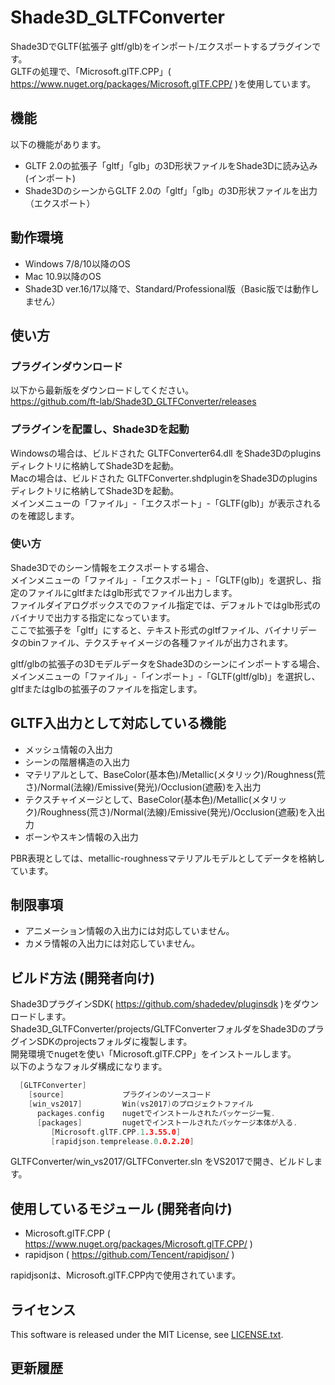 # Shade3D_GLTFConverter

Shade3DでGLTF(拡張子 gltf/glb)をインポート/エクスポートするプラグインです。  
GLTFの処理で、「Microsoft.glTF.CPP」( https://www.nuget.org/packages/Microsoft.glTF.CPP/ )を使用しています。

## 機能

以下の機能があります。

* GLTF 2.0の拡張子「gltf」「glb」の3D形状ファイルをShade3Dに読み込み (インポート)
* Shade3DのシーンからGLTF 2.0の「gltf」「glb」の3D形状ファイルを出力 （エクスポート）

## 動作環境

* Windows 7/8/10以降のOS  
* Mac 10.9以降のOS  
* Shade3D ver.16/17以降で、Standard/Professional版（Basic版では動作しません）  

## 使い方

### プラグインダウンロード

以下から最新版をダウンロードしてください。  
https://github.com/ft-lab/Shade3D_GLTFConverter/releases

### プラグインを配置し、Shade3Dを起動

Windowsの場合は、ビルドされた GLTFConverter64.dll をShade3Dのpluginsディレクトリに格納してShade3Dを起動。  
Macの場合は、ビルドされた GLTFConverter.shdpluginをShade3Dのpluginsディレクトリに格納してShade3Dを起動。  
メインメニューの「ファイル」-「エクスポート」-「GLTF(glb)」が表示されるのを確認します。  

### 使い方

Shade3Dでのシーン情報をエクスポートする場合、  
メインメニューの「ファイル」-「エクスポート」-「GLTF(glb)」を選択し、指定のファイルにgltfまたはglb形式でファイル出力します。  
ファイルダイアログボックスでのファイル指定では、デフォルトではglb形式のバイナリで出力する指定になっています。   
ここで拡張子を「gltf」にすると、テキスト形式のgltfファイル、バイナリデータのbinファイル、テクスチャイメージの各種ファイルが出力されます。  

gltf/glbの拡張子の3DモデルデータをShade3Dのシーンにインポートする場合、   
メインメニューの「ファイル」-「インポート」-「GLTF(gltf/glb)」を選択し、gltfまたはglbの拡張子のファイルを指定します。  

## GLTF入出力として対応している機能

* メッシュ情報の入出力
* シーンの階層構造の入出力
* マテリアルとして、BaseColor(基本色)/Metallic(メタリック)/Roughness(荒さ)/Normal(法線)/Emissive(発光)/Occlusion(遮蔽)を入出力
* テクスチャイメージとして、BaseColor(基本色)/Metallic(メタリック)/Roughness(荒さ)/Normal(法線)/Emissive(発光)/Occlusion(遮蔽)を入出力
* ボーンやスキン情報の入出力

PBR表現としては、metallic-roughnessマテリアルモデルとしてデータを格納しています。  

## 制限事項

* アニメーション情報の入出力には対応していません。  
* カメラ情報の入出力には対応していません。  

## ビルド方法 (開発者向け)

Shade3DプラグインSDK( https://github.com/shadedev/pluginsdk )をダウンロードします。  
Shade3D_GLTFConverter/projects/GLTFConverterフォルダをShade3DのプラグインSDKのprojectsフォルダに複製します。  
開発環境でnugetを使い「Microsoft.glTF.CPP」をインストールします。  
以下のようなフォルダ構成になります。  

```c
  [GLTFConverter]  
    [source]             プラグインのソースコード  
    [win_vs2017]         Win(vs2017)のプロジェクトファイル  
      packages.config    nugetでインストールされたパッケージ一覧.  
      [packages]         nugetでインストールされたパッケージ本体が入る.  
         [Microsoft.glTF.CPP.1.3.55.0]  
         [rapidjson.temprelease.0.0.2.20]  
```

GLTFConverter/win_vs2017/GLTFConverter.sln をVS2017で開き、ビルドします。  

## 使用しているモジュール (開発者向け)

* Microsoft.glTF.CPP ( https://www.nuget.org/packages/Microsoft.glTF.CPP/ )
* rapidjson ( https://github.com/Tencent/rapidjson/ )

rapidjsonは、Microsoft.glTF.CPP内で使用されています。   

## ライセンス  

This software is released under the MIT License, see [LICENSE.txt](./LICENSE).  

## 更新履歴

